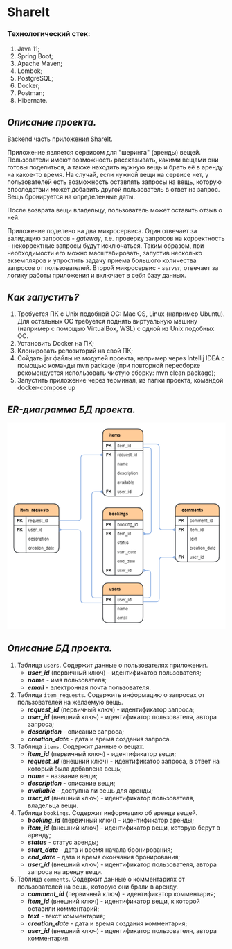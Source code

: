 # ShareIt

### Технологический стек:

1. Java 11;
2. Spring Boot;
3. Apache Maven;
4. Lombok;
5. PostgreSQL;
6. Docker;
7. Postman;
8. Hibernate.

## _Описание проекта._

Backend часть приложения ShareIt.

Приложение является сервисом для "шеринга" (аренды) вещей. Пользователи имеют возможность рассказывать, какими 
вещами они готовы поделиться, а также находить нужную вещь и брать её в аренду на какое-то время. На случай, если 
нужной вещи на сервисе нет, у пользователей есть возможность оставлять запросы на вещь, которую впоследствии может 
добавить другой пользователь в ответ на запрос. Вещь бронируется на определенные даты.  

После возврата вещи владельцу, пользователь может оставить отзыв о ней.

Приложение поделено на два микросервиса. Один отвечает за валидацию запросов - _gateway_, т.е. проверку запросов на 
корректность - некорректные запросы будут исключаться. Таким образом, при необходимости его можно масштабировать, 
запустив несколько экземпляров и упростить задачу приема большого количества запросов от пользователей. Второй 
микросервис - _server_, отвечает за логику работы приложения и включает в себя базу данных.

## _Как запустить?_

1. Требуется ПК с Unix подобной ОС: Mac OS, Linux (например Ubuntu). Для остальных ОС требуется поднять виртуальную
   машину (например с помощью VirtualBox, WSL) с одной из Unix подобных ОС.
2. Установить Docker на ПК;
3. Клонировать репозиторий на свой ПК;
4. Сойдать jar файлы из модулей проекта, например через Intellij IDEA с помощью команды mvn package (при повторной
   пересборке рекомендуется использовать чистую сборку: mvn clean package);
5. Запустить приложение через терминал, из папки проекта, командой docker-compose up

## _ER-диаграмма БД проекта._

![ER-diagram server.](shareit_db.png)

## _Описание БД проекта._

1. Таблица `users`. Содержит данные о пользователях приложения.
   * _**user_id**_ (первичный ключ) - идентификатор пользователя;
   * _**name**_ - имя пользователя;
   * _**email**_ - электронная почта пользователя.
2. Таблица `item_requests`. Содержить информацию о запросах от пользователей на желаемую вещь.
   * _**request_id**_ (первичный ключ) - идентификатор запроса;
   * _**user_id**_ (внешний ключ) - идентификатор пользователя, автора запроса;
   * _**description**_ - описание запроса;
   * _**creation_date**_ - дата и время создания запроса.
3. Таблица `items`. Содержит данные о вещах.
   * _**item_id**_ (первичный ключ) - идентификатор вещи;
   * _**request_id**_ (внешний ключ) - идентификатор запроса, в ответ на который была добавлена вещь;
   * _**name**_ - название вещи;
   * _**description**_ - описание вещи;
   * _**available**_ - доступна ли вещь для аренды;
   * _**user_id**_ (внешний ключ) - идентификатор пользователя, владельца вещи.
4. Таблица `bookings`. Содержит информацию об аренде вещей.
   * _**booking_id**_ (первичный ключ) - идентификатор аренды;
   * _**item_id**_ (внешний ключ) - идентификатор вещи, которую берут в аренду;
   * _**status**_ - статус аренды;
   * _**start_date**_ - дата и время начала бронирования;
   * _**end_date**_ - дата и время окончания бронирования;
   * _**user_id**_ (внешний ключ) - идентификатор пользователя, автора запроса на аренду вещи.
5. Таблица `comments`. Содержит данные о комментариях от пользователей на вещь, которую они брали в аренду.
   * _**comment_id**_ (первичный ключ) - идентификатор комментария;
   * _**item_id**_ (внешний ключ) - идентификатор вещи, к которой оставили комментарий;
   * _**text**_ - текст комментария;
   * _**creation_date**_ - дата и время создания комментария;
   * _**user_id**_ (внешний ключ) - идентификатор пользователя, автора комментария.